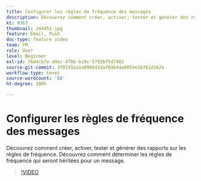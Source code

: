 ```yaml
---
title: Configurer les règles de fréquence des messages
description: Découvrez comment créer, activer, tester et générer des rapports sur les règles de fréquence. Découvrez comment déterminer les règles de fréquence qui seront héritées pour un message.
kt: 9367
thumbnail: 344451.jpg
feature: Email, Push
doc-type: feature video
team: PM
role: User
level: Beginner
exl-id: 76d4cb7e-a9ac-470b-bc9c-5792bf5d7482
source-git-commit: 3f01d1ba1a0968d1daf69b44a0059e1b761d162e
workflow-type: tm+mt
source-wordcount: '56'
ht-degree: 100%

---
```


# Configurer les règles de fréquence des messages

Découvrez comment créer, activer, tester et générer des rapports sur les règles de fréquence. Découvrez comment déterminer les règles de fréquence qui seront héritées pour un message.

>[!VIDEO](https://video.tv.adobe.com/v/344451?quality=12)
